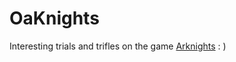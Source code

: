 # OaKnights
Interesting trials and trifles on the game [Arknights](https://ak.hypergryph.com/index) : )
